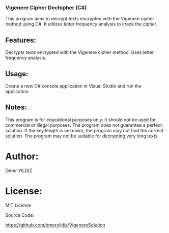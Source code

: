 ### Vigenere Cipher Dechipher (C#)

This program aims to decrypt texts encrypted with the Vigenere cipher method using C#. It utilizes letter frequency analysis to crack the cipher.

## Features:

  Decrypts texts encrypted with the Vigenere cipher method.
    Uses letter frequency analysis.

## Usage:

   Create a new C# console application in Visual Studio and run the application.


## Notes:

   This program is for educational purposes only. It should not be used for commercial or illegal purposes.
    The program does not guarantee a perfect solution.
    If the key length is unknown, the program may not find the correct solution.
    The program may not be suitable for decrypting very long texts.

# Author:

Ömer YILDIZ

# License:

MIT License

Source Code:

https://github.com/omeryildiz/VigenereSolution



